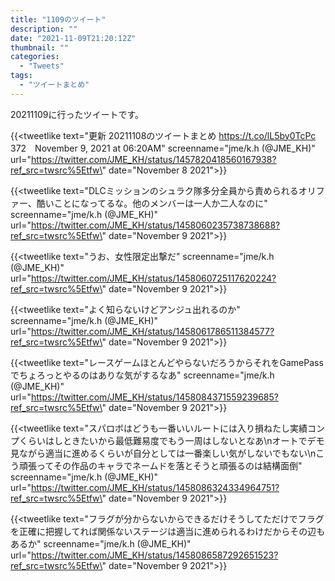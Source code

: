 ```yaml
---
title: "1109のツイート"
description: ""
date: "2021-11-09T21:20:12Z"
thumbnail: ""
categories:
  - "Tweets"
tags:
  - "ツイートまとめ"
---
```

20211109に行ったツイートです。
<!--more-->
{{<tweetlike text=\"更新 20211108のツイートまとめ https://t.co/lL5by0TcPc 372　November 9, 2021 at 06:20AM\" screenname=\"jme/k.h (@JME_KH)\" url=\"https://twitter.com/JME_KH/status/1457820418560167938?ref_src=twsrc%5Etfw\" date=\"November 8 2021\">}}

{{<tweetlike text=\"DLCミッションのシュラク隊多分全員から責められるオリファー、酷いことになってるな。他のメンバーは一人か二人なのに\" screenname=\"jme/k.h (@JME_KH)\" url=\"https://twitter.com/JME_KH/status/1458060235738738688?ref_src=twsrc%5Etfw\" date=\"November 9 2021\">}}

{{<tweetlike text=\"うお、女性限定出撃だ\" screenname=\"jme/k.h (@JME_KH)\" url=\"https://twitter.com/JME_KH/status/1458060725117620224?ref_src=twsrc%5Etfw\" date=\"November 9 2021\">}}

{{<tweetlike text=\"よく知らないけどアンジュ出れるのか\" screenname=\"jme/k.h (@JME_KH)\" url=\"https://twitter.com/JME_KH/status/1458061786511384577?ref_src=twsrc%5Etfw\" date=\"November 9 2021\">}}

{{<tweetlike text=\"レースゲームほとんどやらないだろうからそれをGamePassでちょろっとやるのはありな気がするなあ\" screenname=\"jme/k.h (@JME_KH)\" url=\"https://twitter.com/JME_KH/status/1458084371559239685?ref_src=twsrc%5Etfw\" date=\"November 9 2021\">}}

{{<tweetlike text=\"スパロボはどうも一番いいルートには入り損ねたし実績コンプくらいはしときたいから最低難易度でもう一周はしないとなあ\nオートでデモ見ながら適当に進めるくらいが自分としては一番楽しい気がしないでもない\nこう頑張ってその作品のキャラでネームドを落とそうと頑張るのは結構面倒\" screenname=\"jme/k.h (@JME_KH)\" url=\"https://twitter.com/JME_KH/status/1458086324334964751?ref_src=twsrc%5Etfw\" date=\"November 9 2021\">}}

{{<tweetlike text=\"フラグが分からないからできるだけそうしてただけでフラグを正確に把握してれば関係ないステージは適当に進められるわけだからその辺もあるか\" screenname=\"jme/k.h (@JME_KH)\" url=\"https://twitter.com/JME_KH/status/1458086587292651523?ref_src=twsrc%5Etfw\" date=\"November 9 2021\">}}

